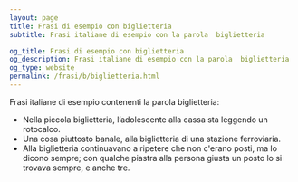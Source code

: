 ```yaml
---
layout: page
title: Frasi di esempio con biglietteria 
subtitle: Frasi italiane di esempio con la parola  biglietteria

og_title: Frasi di esempio con biglietteria 
og_description: Frasi italiane di esempio con la parola  biglietteria
og_type: website
permalink: /frasi/b/biglietteria.html
---
```


Frasi italiane di esempio contenenti la parola biglietteria:


- Nella piccola biglietteria, l’adolescente alla cassa sta leggendo un rotocalco.
- Una cosa piuttosto banale, alla biglietteria di una stazione ferroviaria.
- Alla biglietteria continuavano a ripetere che non c'erano posti, ma lo dicono sempre; con qualche piastra alla persona giusta un posto lo si trovava sempre, e anche tre.
